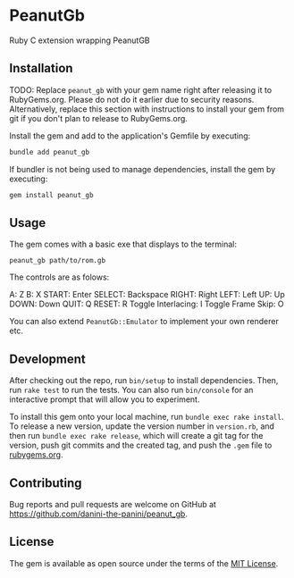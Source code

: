 # PeanutGb

Ruby C extension wrapping PeanutGB

## Installation

TODO: Replace `peanut_gb` with your gem name right after releasing it to RubyGems.org. Please do not do it earlier due to security reasons. Alternatively, replace this section with instructions to install your gem from git if you don't plan to release to RubyGems.org.

Install the gem and add to the application's Gemfile by executing:

```bash
bundle add peanut_gb
```

If bundler is not being used to manage dependencies, install the gem by executing:

```bash
gem install peanut_gb
```

## Usage

The gem comes with a basic exe that displays to the terminal:

```
peanut_gb path/to/rom.gb
```

The controls are as folows:

A: Z
B: X
START: Enter
SELECT: Backspace
RIGHT: Right
LEFT: Left
UP: Up
DOWN: Down
QUIT: Q
RESET: R
Toggle Interlacing: I
Toggle Frame Skip: O

You can also extend `PeanutGb::Emulator` to implement your own renderer etc.

## Development

After checking out the repo, run `bin/setup` to install dependencies. Then, run `rake test` to run the tests. You can also run `bin/console` for an interactive prompt that will allow you to experiment.

To install this gem onto your local machine, run `bundle exec rake install`. To release a new version, update the version number in `version.rb`, and then run `bundle exec rake release`, which will create a git tag for the version, push git commits and the created tag, and push the `.gem` file to [rubygems.org](https://rubygems.org).

## Contributing

Bug reports and pull requests are welcome on GitHub at https://github.com/danini-the-panini/peanut_gb.

## License

The gem is available as open source under the terms of the [MIT License](https://opensource.org/licenses/MIT).
